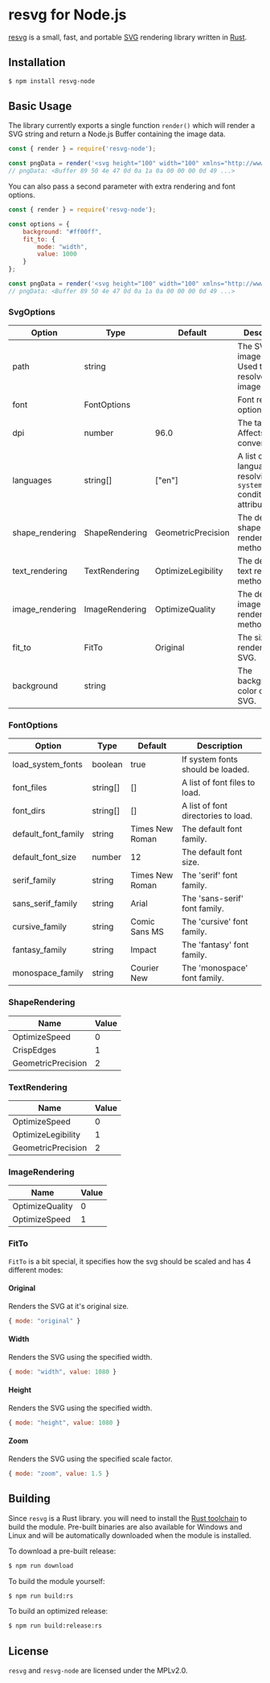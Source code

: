 resvg for Node.js
========================

[resvg][resvg] is a small, fast, and portable [SVG][svg] rendering library written in [Rust][rust].

## Installation

```sh
$ npm install resvg-node
```

## Basic Usage

The library currently exports a single function `render()` which will render a SVG string and return a Node.js Buffer containing the image data.
```js
const { render } = require('resvg-node');

const pngData = render('<svg height="100" width="100" xmlns="http://www.w3.org/2000/svg"><circle cx="50" cy="50" r="40" fill="red" /></svg>');
// pngData: <Buffer 89 50 4e 47 0d 0a 1a 0a 00 00 00 0d 49 ...>
```

You can also pass a second parameter with extra rendering and font options.
```js
const { render } = require('resvg-node');

const options = {
    background: "#ff00ff",
    fit_to: {
        mode: "width",
        value: 1000
    }
};

const pngData = render('<svg height="100" width="100" xmlns="http://www.w3.org/2000/svg"><circle cx="50" cy="50" r="40" fill="red" /></svg>', options);
// pngData: <Buffer 89 50 4e 47 0d 0a 1a 0a 00 00 00 0d 49 ...>
```

### SvgOptions

| Option          | Type           | Default            | Description                                                                 |
|-----------------|----------------|--------------------|-----------------------------------------------------------------------------|
| path            | string         |                    | The SVG image path. Used to resolve relative image paths.                   |
| font            | FontOptions    |                    | Font related options.                                                       |
| dpi             | number         | 96.0               | The target DPI. Affects unit conversions.                                   |
| languages       | string[]       | ["en"]             | A list of languages, for resolving `systemLanguage` conditional attributes. |
| shape_rendering | ShapeRendering | GeometricPrecision | The default shape rendering method.                                         |
| text_rendering  | TextRendering  | OptimizeLegibility | The default text rendering method.                                          |
| image_rendering | ImageRendering | OptimizeQuality    | The default image rendering method.                                         |
| fit_to          | FitTo          | Original           | The size to render the SVG.                                                 |
| background      | string         |                    | The background color of the SVG.                                            |

### FontOptions

| Option              | Type     | Default         | Description                         |
|---------------------|----------|-----------------|-------------------------------------|
| load_system_fonts   | boolean  | true            | If system fonts should be loaded.   |
| font_files          | string[] | []              | A list of font files to load.       |
| font_dirs           | string[] | []              | A list of font directories to load. |
| default_font_family | string   | Times New Roman | The default font family.            |
| default_font_size   | number   | 12              | The default font size.              |
| serif_family        | string   | Times New Roman | The 'serif' font family.            |
| sans_serif_family   | string   | Arial           | The 'sans-serif' font family.       |
| cursive_family      | string   | Comic Sans MS   | The 'cursive' font family.          |
| fantasy_family      | string   | Impact          | The 'fantasy' font family.          |
| monospace_family    | string   | Courier New     | The 'monospace' font family.        |

### ShapeRendering

| Name               | Value |
|--------------------|-------|
| OptimizeSpeed      | 0     |
| CrispEdges         | 1     |
| GeometricPrecision | 2     |

### TextRendering

| Name               | Value |
|--------------------|-------|
| OptimizeSpeed      | 0     |
| OptimizeLegibility | 1     |
| GeometricPrecision | 2     |

### ImageRendering

| Name            | Value |
|-----------------|-------|
| OptimizeQuality | 0     |
| OptimizeSpeed   | 1     |

### FitTo

`FitTo` is a bit special, it specifies how the svg should be scaled and has 4 different modes:

#### Original
Renders the SVG at it's original size.
```js
{ mode: "original" }
```
#### Width
Renders the SVG using the specified width.
```js
{ mode: "width", value: 1080 }
```
#### Height
Renders the SVG using the specified width.
```js
{ mode: "height", value: 1080 }
```
#### Zoom
Renders the SVG using the specified scale factor.
```js
{ mode: "zoom", value: 1.5 }
```

## Building
Since `resvg` is a Rust library. you will need to install the [Rust toolchain][rust-install] to build the module. Pre-built binaries are also available for Windows and Linux and will be automatically downloaded when the module is installed.

To download a pre-built release:
```sh
$ npm run download
```

To build the module yourself:
```sh
$ npm run build:rs
```

To build an optimized release:
```sh
$ npm run build:release:rs
```

## License
`resvg` and `resvg-node` are licensed under the MPLv2.0.

[resvg]: https://github.com/RazrFalcon/resvg
[svg]: https://en.wikipedia.org/wiki/Scalable_Vector_Graphics
[rust]: https://www.rust-lang.org/
[rust-install]: https://www.rust-lang.org/tools/install
